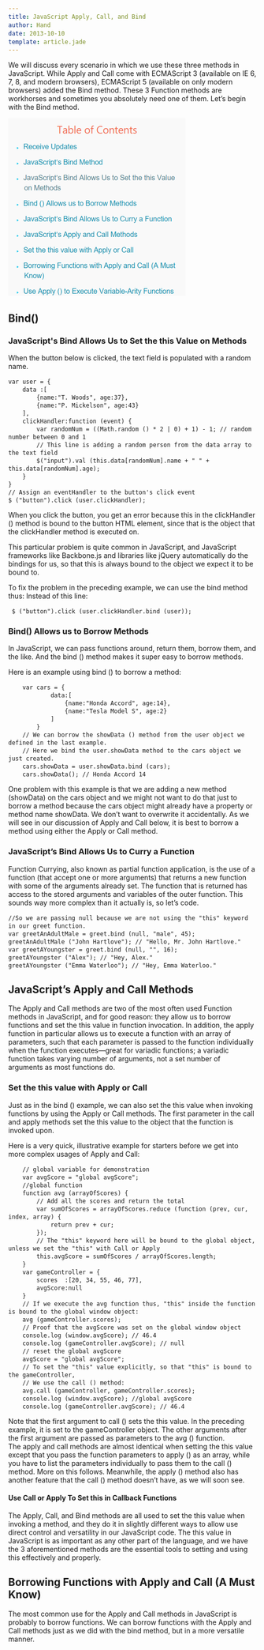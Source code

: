 ```yaml
---
title: JavaScript Apply, Call, and Bind
author: Hand
date: 2013-10-10
template: article.jade
---
```


We will discuss every scenario in which we use these three methods in JavaScript. While Apply and Call come with ECMAScript 3 (available on IE 6, 7, 8, and modern browsers), ECMAScript 5 (available on only modern browsers) added the Bind method. These 3 Function methods are workhorses and sometimes you absolutely need one of them. Let’s begin with the Bind method. 

![preview](preview.png)

## Bind()

### JavaScript's Bind Allows Us to Set the this Value on Methods 
When the button below is clicked, the text field is populated with a random name.
    
    var user = {
        data :[
            {name:"T. Woods", age:37},
            {name:"P. Mickelson", age:43}
        ],
        clickHandler:function (event) {
            var randomNum = ((Math.random () * 2 | 0) + 1) - 1; // random number between 0 and 1
            // This line is adding a random person from the data array to the text field
            $("input").val (this.data[randomNum].name + " " + this.data[randomNum].age);
        }
    }
    ​// Assign an eventHandler to the button's click event
    $ ("button").click (user.clickHandler);
    

When you click the button, you get an error because this in the clickHandler () method is bound to the button HTML element, since that is the object that the clickHandler method is executed on.

This particular problem is quite common in JavaScript, and JavaScript frameworks like Backbone.js and libraries like jQuery automatically do the bindings for us, so that this is always bound to the object we expect it to be bound to.

To fix the problem in the preceding example, we can use the bind method thus:
Instead of this line:

     $ ("button").click (user.clickHandler.bind (user));

### Bind() Allows us to **Borrow** Methods
In JavaScript, we can pass functions around, return them, borrow them, and the like. And the bind () method makes it super easy to borrow methods.

Here is an example using bind () to borrow a method:

        var cars = {
                data:[
                    {name:"Honda Accord", age:14},
                    {name:"Tesla Model S", age:2}
                ]
            }
        // We can borrow the showData () method from the user object we defined in the last example.
        // Here we bind the user.showData method to the cars object we just created.
        cars.showData = user.showData.bind (cars);
        cars.showData(); // Honda Accord 14
One problem with this example is that we are adding a new method (showData) on the cars object and we might not want to do that just to borrow a method because the cars object might already have a property or method name showData. We don’t want to overwrite it accidentally. As we will see in our discussion of Apply and Call below, it is best to borrow a method using either the Apply or Call method. 
            

### JavaScript’s Bind Allows Us to Curry a Function 

Function Currying, also known as partial function application, is the use of a function (that accept one or more arguments) that returns a new function with some of the arguments already set. The function that is returned has access to the stored arguments and variables of the outer function. This sounds way more complex than it actually is, so let’s code.

    //So we are passing null because we are not using the "this" keyword in our greet function.​
    var greetAnAdultMale = greet.bind (null, "male", 45);
    greetAnAdultMale ("John Hartlove"); // "Hello, Mr. John Hartlove."​
    var greetAYoungster = greet.bind (null, "", 16);
    greetAYoungster ("Alex"); // "Hey, Alex."​
    greetAYoungster ("Emma Waterloo"); // "Hey, Emma Waterloo."​
    

## JavaScript’s Apply and Call Methods

The Apply and Call methods are two of the most often used Function methods in JavaScript, and for good reason: they allow us to borrow functions and set the this value in function invocation. In addition, the apply function in particular allows us to execute a function with an array of parameters, such that each parameter is passed to the function individually when the function executes—great for variadic functions; a variadic function takes varying number of arguments, not a set number of arguments as most functions do.

### Set the this value with Apply or Call

Just as in the bind () example, we can also set the this value when invoking functions by using the Apply or Call methods. The first parameter in the call and apply methods set the this value to the object that the function is invoked upon.

Here is a very quick, illustrative example for starters before we get into more complex usages of Apply and Call:

        // global variable for demonstration​
        var avgScore = "global avgScore";
        //global function​
        function avg (arrayOfScores) {
            // Add all the scores and return the total​
            var sumOfScores = arrayOfScores.reduce (function (prev, cur, index, array) {
                return prev + cur;
            });
            // The "this" keyword here will be bound to the global object, unless we set the "this" with Call or Apply​
            this.avgScore = sumOfScores / arrayOfScores.length;
        }
        var gameController = {
            scores  :[20, 34, 55, 46, 77],
            avgScore:null​
        }
        // If we execute the avg function thus, "this" inside the function is bound to the global window object:​
        avg (gameController.scores);
        // Proof that the avgScore was set on the global window object​
        console.log (window.avgScore); // 46.4​
        console.log (gameController.avgScore); // null​
        // reset the global avgScore​
        avgScore = "global avgScore";
        // To set the "this" value explicitly, so that "this" is bound to the gameController,​
        // We use the call () method:​
        avg.call (gameController, gameController.scores);
        console.log (window.avgScore); //global avgScore​
        console.log (gameController.avgScore); // 46.4​
 
Note that the first argument to call () sets the this value. In the preceding example, it is set to the gameController object. The other arguments after the first argument are passed as parameters to the avg () function.        
The apply and call methods are almost identical when setting the this value except that you pass the function parameters to apply () as an array, while you have to list the parameters individually to pass them to the call () method. More on this follows. Meanwhile, the apply () method also has another feature that the call () method doesn’t have, as we will soon see.

#### Use Call or Apply To Set this in Callback Functions

The Apply, Call, and Bind methods are all used to set the this value when invoking a method, and they do it in slightly different ways to allow use direct control and versatility in our JavaScript code. The this value in JavaScript is as important as any other part of the language, and we have the 3 aforementioned methods are the essential tools to setting and using this effectively and properly.

## Borrowing Functions with Apply and Call (A Must Know)

The most common use for the Apply and Call methods in JavaScript is probably to borrow functions. We can borrow functions with the Apply and Call methods just as we did with the bind method, but in a more versatile manner.





